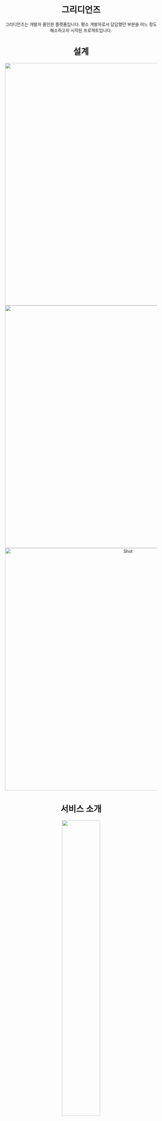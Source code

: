 # <div align="center">그리디언즈</div>
<div align="center">그리디언즈는 개발자 올인원 플랫폼입니다. 평소 개발자로서 답답했던 부분을 어느 정도 해소하고자 시작된 프로젝트입니다. </div>





# <div align="center">설계</div>

<div align="center">
<img width="800px" src="https://user-images.githubusercontent.com/102597172/223416489-5c5ea324-faa7-454a-b1f4-320a992a9b84.png">
</div>

<div align="center">
<img width="800px" src="https://user-images.githubusercontent.com/102597172/223417399-c0c09cd7-b6f8-406d-bef1-98858a22e65b.png">
</div>


<div align="center">
<img width="800px" alt="Shot" src="https://user-images.githubusercontent.com/102597172/223417804-1d679263-5aa5-4edd-9deb-d148b3465c92.png">
</div>

# <div align="center">서비스 소개</div>

<div align="center">
<img width="50%" src="https://user-images.githubusercontent.com/102597172/220947426-97458f3c-a382-47c0-9564-18845bc3c807.png">
<img width="50%" src="https://user-images.githubusercontent.com/102597172/220947436-efb5e04d-4687-4901-b880-0633c67d12fc.png">
<img width="50%" src="https://user-images.githubusercontent.com/102597172/220947438-5c97907f-089b-473e-9a19-52f74de06c1a.png">
<img width="50%" src="https://user-images.githubusercontent.com/102597172/220947449-a7ea7810-592d-471f-83f9-14fcfb4dd3b0.png">
<img width="50%" src="https://user-images.githubusercontent.com/102597172/220949515-67f0e27f-235d-4190-a60e-7f4eeb80039d.png">
<img width="50%" src="https://user-images.githubusercontent.com/102597172/220947454-2d178581-419c-4b9e-aec4-39cf2d94d628.png">
<img width="50%" src="https://user-images.githubusercontent.com/102597172/220948183-63466af9-08ed-48ea-8ef1-f236e1f1f1a7.png">
<img width="50%" src="https://user-images.githubusercontent.com/102597172/223419395-a53428c0-5182-4848-b00c-0693adf7e8d8.png">
<img width="50%" src="https://user-images.githubusercontent.com/102597172/223419392-6c9d7161-4aa6-4309-b1c6-988a3fa9c7de.png">
 <img width="50%" src="https://user-images.githubusercontent.com/102597172/223419386-c45a9bf9-4d80-4937-a119-1ee2880c3095.png">
</div>


